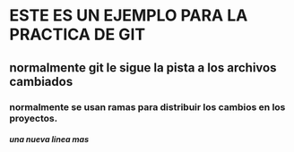 # ESTE ES UN EJEMPLO PARA LA PRACTICA DE GIT
## normalmente git le sigue la pista a los archivos cambiados

### normalmente se usan ramas para distribuir los cambios en los proyectos.

##### una nueva linea mas